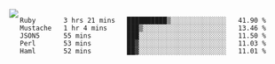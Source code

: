 

<a href="https://github.com/anuraghazra/github-readme-stats">
  <img align="left" src="https://github-readme-stats.vercel.app/api?username=kfly8&count_private=true&show_icons=true&theme=calm" />
</a>


<!--START_SECTION:waka-->
```text
Ruby       3 hrs 21 mins   ██████████▒░░░░░░░░░░░░░░   41.90 % 
Mustache   1 hr 4 mins     ███▒░░░░░░░░░░░░░░░░░░░░░   13.46 % 
JSON5      55 mins         ███░░░░░░░░░░░░░░░░░░░░░░   11.50 % 
Perl       53 mins         ██▓░░░░░░░░░░░░░░░░░░░░░░   11.03 % 
Haml       52 mins         ██▓░░░░░░░░░░░░░░░░░░░░░░   11.01 % 
```
<!--END_SECTION:waka-->
